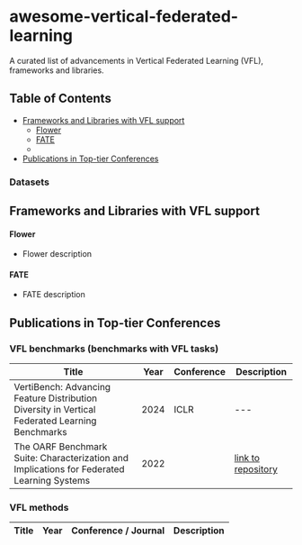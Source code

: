 # awesome-vertical-federated-learning
A curated list of advancements in Vertical Federated Learning (VFL), frameworks and libraries.

## Table of Contents
<!-- MarkdownTOC depth=4 -->
- [Frameworks and Libraries with VFL support](#frameworks-and-libraries)
  - [Flower](#flower-framework)
  - [FATE](#fate)
  - 
- [Publications in Top-tier Conferences](#top-tier-conf)

<a name="datasets"></a>
### Datasets


<a name="frameworks-and-libraries"></a>
## Frameworks and Libraries with VFL support

<a name="flower-framework"></a>
#### Flower
* Flower description

<a name="fate"></a>
#### FATE
* FATE description

<a name="top-tier-conf"></a>
## Publications in Top-tier Conferences
### VFL benchmarks (benchmarks with VFL tasks)
| Title | Year | Conference | Description |
|---|---|---|---|
| VertiBench: Advancing Feature Distribution Diversity in Vertical Federated Learning Benchmarks | 2024 | ICLR | --- |
| The OARF Benchmark Suite: Characterization and Implications for Federated Learning Systems | 2022 | | [link to repository](https://github.com/Xtra-Computing/OARF?tab=readme-ov-file#the-oarf-benchmark-suite-characterization-and-implications-for-federated-learning-systems) |

### VFL methods
| Title | Year | Conference / Journal | Description |
|---|---|---|---|

###
